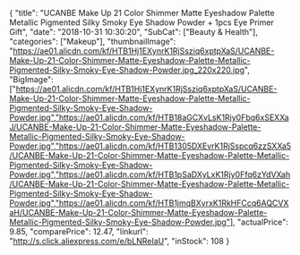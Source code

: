 {
	"title": "UCANBE Make Up 21 Color Shimmer Matte Eyeshadow Palette Metallic Pigmented Silky Smoky Eye Shadow Powder + 1pcs Eye Primer Gift",
	"date": "2018-10-31 10:30:20",
	"SubCat": ["Beauty & Health"],
	"categories": ["Makeup"],
	"thumbnailImage": "https://ae01.alicdn.com/kf/HTB1Hj1EXynrK1RjSsziq6xptpXaS/UCANBE-Make-Up-21-Color-Shimmer-Matte-Eyeshadow-Palette-Metallic-Pigmented-Silky-Smoky-Eye-Shadow-Powder.jpg_220x220.jpg",
	"BigImage": ["https://ae01.alicdn.com/kf/HTB1Hj1EXynrK1RjSsziq6xptpXaS/UCANBE-Make-Up-21-Color-Shimmer-Matte-Eyeshadow-Palette-Metallic-Pigmented-Silky-Smoky-Eye-Shadow-Powder.jpg","https://ae01.alicdn.com/kf/HTB18aGCXvLsK1Rjy0Fbq6xSEXXaJ/UCANBE-Make-Up-21-Color-Shimmer-Matte-Eyeshadow-Palette-Metallic-Pigmented-Silky-Smoky-Eye-Shadow-Powder.jpg","https://ae01.alicdn.com/kf/HTB1305DXEvrK1RjSspcq6zzSXXa5/UCANBE-Make-Up-21-Color-Shimmer-Matte-Eyeshadow-Palette-Metallic-Pigmented-Silky-Smoky-Eye-Shadow-Powder.jpg","https://ae01.alicdn.com/kf/HTB1pSaDXyLxK1Rjy0Ffq6zYdVXah/UCANBE-Make-Up-21-Color-Shimmer-Matte-Eyeshadow-Palette-Metallic-Pigmented-Silky-Smoky-Eye-Shadow-Powder.jpg","https://ae01.alicdn.com/kf/HTB1jmqBXyrxK1RkHFCcq6AQCVXaH/UCANBE-Make-Up-21-Color-Shimmer-Matte-Eyeshadow-Palette-Metallic-Pigmented-Silky-Smoky-Eye-Shadow-Powder.jpg"],
	"actualPrice": 9.85,
	"comparePrice": 12.47,
	"linkurl": "http://s.click.aliexpress.com/e/bLNReIaU",
	"inStock": 108
}
